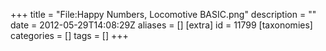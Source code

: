 +++
title = "File:Happy Numbers, Locomotive BASIC.png"
description = ""
date = 2012-05-29T14:08:29Z
aliases = []
[extra]
id = 11799
[taxonomies]
categories = []
tags = []
+++



